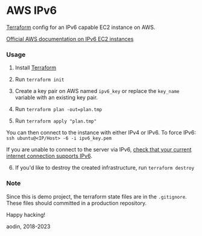 AWS IPv6
====

[Terraform](https://www.terraform.io) config for an IPv6 capable EC2 instance on AWS.

[Official AWS documentation on IPv6 EC2 instances](https://docs.aws.amazon.com/vpc/latest/userguide/create-vpc.html#create-vpc-cli)

### Usage

1. Install [Terraform](https://www.terraform.io/downloads.html)

2. Run `terraform init`

3. Create a key pair on AWS named `ipv6_key` or replace the `key_name` variable with an existing key pair.

4. Run `terraform plan -out=plan.tmp`

5. Run `terraform apply "plan.tmp"`

You can then connect to the instance with either IPv4 or IPv6. To force IPv6: `ssh ubuntu@<IP/Host> -6 -i ipv6_key.pem`

If you are unable to connect to the server via IPv6, [check that your current internet connection supports IPv6](https://test-ipv6.com).

6. If you'd like to destroy the created infrastructure, run `terraform destroy`


### Note

Since this is demo project, the terraform state files are in the `.gitignore`. These files should committed in a production repository.


Happy hacking!

aodin, 2018-2023
